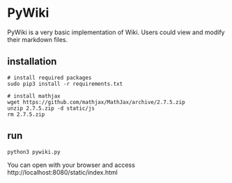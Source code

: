 # PyWiki

PyWiki is a very basic implementation of Wiki. Users could view and modify their markdown files.

## installation

```shell
# install required packages
sudo pip3 install -r requirements.txt

# install mathjax
wget https://github.com/mathjax/MathJax/archive/2.7.5.zip
unzip 2.7.5.zip -d static/js
rm 2.7.5.zip

```

## run
```shell
python3 pywiki.py
```

You can open with your browser and access http://localhost:8080/static/index.html

